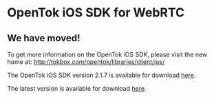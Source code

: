 OpenTok iOS SDK for WebRTC
==========================

We have moved!
--------------

To get more information on the OpenTok iOS SDK, please visit the new home at:
http://tokbox.com/opentok/libraries/client/ios/

The OpenTok iOS SDK version 2.1.7 is available for download [here][sdk217].

The latest version is available for download [here][sdk220].

[sdk217]: https://s3.amazonaws.com/artifact.tokbox.com/rel/ios-sdk/OpenTok-iOS-2.1.7.tar.bz2
[sdk220]: http://tokbox.com/downloads/opentok-ios-sdk-2.2
